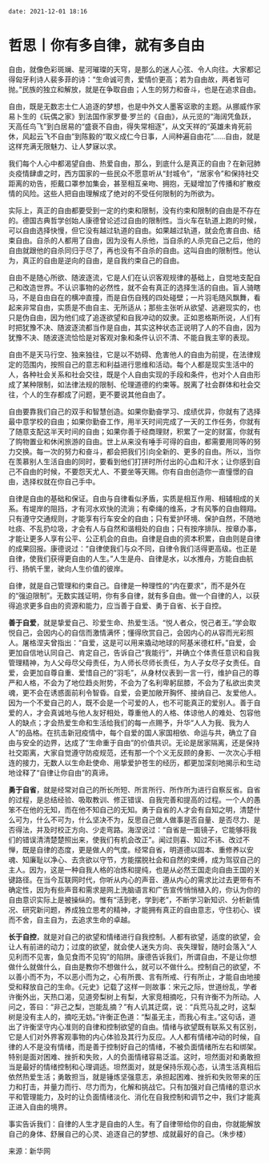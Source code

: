 ```
date: 2021-12-01 18:16
```


# 哲思丨你有多自律，就有多自由

自由，就像色彩斑斓、星河璀璨的天穹，是那么的迷人心弦、令人向往。大家都记得匈牙利诗人裴多菲的诗：“生命诚可贵，爱情价更高；若为自由故，两者皆可抛。”民族的独立和解放，就是在争取自由；人生的努力和奋斗，也是在追求自由。

自由，既是无数志士仁人追逐的梦想，也是中外文人墨客讴歌的主题。从挪威作家易卜生的《玩偶之家》到法国作家罗曼·罗兰的《自由》，从元览的“海阔凭鱼跃，天高任鸟飞”到白居易的“盛衰不自由，得失常相逐”，从文天祥的“英雄未肯死前休，风起云飞不自由”到陈毅的“取义成仁今日事，人间种遍自由花”……自由，就是这样充满无限魅力、让人梦寐以求。

我们每个人心中都渴望自由、热爱自由，那么，到底什么是真正的自由？在新冠肺炎疫情肆虐之时，西方国家的一些民众不愿意听从“封城令”，“居家令”和保持社交距离的劝告，拒戴口罩参加集会，甚至相互亲吻、拥抱，无疑增加了传播和扩散疫情的风险。这些人把自由理解成了绝对的不受任何限制的为所欲为。

实际上，真正的自由都要受到一定的约束和限制，没有约束和限制的自由是不存在的。德国古典哲学创始人康德曾论述过自由的限制性。当火车在轨道上跑的时候，可以自由选择快慢，但它没有越过轨道的自由。如果越过轨道，就会危害自由、结束自由。自杀的人都用了自由，因为没有人杀他，当自杀的人杀完自己之后，他的自由就跟他的自杀同归于尽了，再也没有不自杀的自由。这叫自由的限制性。他认为，真正的自由是逆向的自由，是自我约束自己的自由。

自由不是随心所欲、随波逐流，它是人们在认识客观规律的基础上，自觉地支配自己和改造世界。不认识事物的必然性，就不会有真正的选择生活的自由。盲人骑瞎马，不是自由自在的横冲直撞，而是自伤自残的四处碰壁；一片羽毛随风飘舞，看起来非常自由，实质是不由自主、无所适从；那些主张听从欲望、逃避现实的，也只是伪自由，因为他们成了追逐欲望和自我冲动的奴隶。正如恩格斯所说，人们有时把犹豫不决、随波逐流都当作是自由，其实这种状态正说明了人的不自由，因为犹豫不决、随波逐流恰恰是对客观对象和条件认识不清、不能自我主宰的表现。

自由不是天马行空、独来独往，它是以不妨碍、危害他人的自由为前提，在法律规定的范围内，按照自己的意志和利益进行思维和活动。每个人都是现实生活中的人，各种社会关系和社会交往，既是个人自由实现的手段和条件，也对个人自由形成了某种限制，如法律法规的限制、伦理道德的约束等。脱离了社会群体和社会交往，个人的生存都成了问题，更不要说其他自由了。

自由要靠我们自己的双手和智慧创造。如果你勤奋学习、成绩优异，你就有了选择最中意学校的自由；如果你勤奋工作，用半天时间完成了一天的工作任务，你就有了随意支配这半天时间的自由；如果你善于经商理财，积累了一定的财富，你就有了购物置业和休闲旅游的自由。世上从来没有唾手可得的自由，都需要用同等的努力交换。每一次的努力和奋斗，都会把我们引向全新的、更多的自由。所以，当你在羡慕别人生活自由的同时，要看到他们打拼时所付出的心血和汗水；让你感到自己不自由的时候，不要怨天尤人、不要坐等天赐。你有自由创造你一直憧憬的自由，选择权就在你自己手中。

自律是自由的基础和保证。自由与自律看似矛盾，实质是相互作用、相辅相成的关系。有堤岸的阻挡，才有河水欢快的流淌；有牵绳的维系，才有风筝的自由翱翔。只有遵守交通规则，才能享有行车安全的自由；只有爱护环境、保护自然，不随地吐痰、不乱扔垃圾，才会有人与自然和谐相处的自由；只有按序排队、按章办事，才能让更多人享有公平、公正机会的自由。自律是自由的资本积累，自由则是自律的成果回报。康德说过：“自律使我们与众不同，自律令我们活得更高级。也正是自律，使我们获得更自由的人生。”人生是舟、自律是水，以水推舟，方能自由航行、扬帆千里，驶向人生价值的彼岸。

自律，就是自己管理和约束自己。自律是一种理性的“内在要求”，而不是外在的“强迫限制”。无数实践证明，你有多自律，就有多自由。做一个自律的人，以获得追求更多自由的资源和能力，应当善于自爱、勇于自省、长于自控。

**善于自爱**，就是挚爱自己、珍爱生命、热爱生活。“悦人者众，悦己者王。”学会取悦自己，会因内心的自信而激情满怀；懂得欣赏自己，会因内心的从容而光彩照人。屠格涅夫曾指出：“自爱，这是可以用来撬动地球的阿基米德杠杆。”自爱，会更加自信地认同自己、肯定自己，告诉自己“我能行”，并确立个体责任意识和自我管理精神，为人父母尽父母责任，为人师长尽师长责任，为人子女尽子女责任。自爱，会更加自尊自重、爱惜自己的“羽毛”，从身材仪表到一言一行，维护自己的尊严和人格，不会为了地位趋炎附势，不会为了名利卑躬屈膝，不会为了私欲出卖灵魂，更不会在诱惑面前利令智昏。自爱，会更加敞开胸怀、接纳自己、友爱他人。因为一个不爱自己的人，既不会是一个可爱的人，也不可能真正的爱别人。善于自爱的人，才会真诚地与他人友好相处，尊重他人的人格、体谅他人的难处、包容他人的缺点；才会热爱生命和生活给我们的每一点赐予，升华“人人为我、我为人人”的品格。在抗击新冠疫情中，每个自爱的国人家国相依、命运与共，确立了自由与安全的边界，达成了“生命重于自由”的价值共识。无论是居家隔离，还是保持社交距离，大家自觉遵守防疫规范，还有那一个个义无反顾的身影、一次次心手相连的接力，无数人以生命赴使命、用挚爱护苍生的经历，都更加深刻地揭示和生动地诠释了“自律让你自由”的真谛。

**勇于自省**，就是经常对自己的所长所短、所言所行、所作所为进行自察反省。自省的过程，是总结经验、吸取教训、修正错误、自我完善和提高的过程。一个人的愚笨不在他的无知，而在他不知自己的无知。勇于自省的人才会有自知之明，清楚什么可为，什么不可为，什么坚决不为，反思自己做人做事是否自量、是否尽力、是否得法，并及时校正方向、少走弯路。海涅说过：“自省是一面镜子，它能够将我们的错误清清楚楚照出来，使我们有机会改正”。闻过则喜、知过不讳、改过不惮，既是自律的态度，更是做人的气度。经常自省，明道德以固本、重修养以安魂、知廉耻以净心、去贪欲以守节，方能摆脱社会和自然的束缚，成为驾驭自己的主人。因为，这是一种自我人格的冶炼和提纯，也是从必然王国走向自由王国的关键路径。在当今互联网时代，你听从内心的声音、遵从内心的需求比过去更带有不确定性，因为有些声音和需求是网上洗脑语言和广告宣传悄悄植入的，你认为你的自由意识实际上是被操纵的。惟有“活到老，学到老”，不断学习新知识、分析新情况、研究新问题，养成独立思考的精神，才能拥有真正的自由意志，守住初心、锲而不舍，自主自为，去追求生命的卓越。

**长于自控**，就是对自己的欲望和情绪进行自我控制。人都有欲望，适度的欲望，会让人有前进的动力；过度的欲望，就会使人迷失方向、丧失理智，随时会落入“人见利而不见害，鱼见食而不见钩”的陷阱。康德告诉我们，所谓自由，不是让你想做什么就做什么，自由是教你不想做什么，就可以不做什么。控制自己的欲望，不以善小而不为，不以恶小而为之，心有所畏、言有所戒、行有所止，才能自由地接受和释放自己的生命。《元史》记载了这样一则故事：宋元之际，世道纷乱，学者许衡外出，天热口渴，见道旁梨树上有梨，大家竞相摘吃，只有许衡不为所动。人问之，答曰：“非己之梨，岂能乱摘？”有人讥其迂腐，说：“兵荒马乱之时，这梨树是没有主人的，摘吃无妨。”许衡正色道：“梨虽无主，而我心有主。”这句话，道出了许衡坚守内心准则的自律和控制欲望的自由。情绪与欲望既有联系又有区别，它是人们对外界客观事物的内心体验及其行为反应。人人都有情绪冲动的时候，自律的人不是没有情绪，而是善于控制好自己的情绪，不被负面情绪所左右和绑架。特别是面对困难、挫折和失败，人的负面情绪容易泛滥。这时，坦然面对和勇敢担当是最好的情绪控制和心理调适。坦然面对，就是保持乐观心态，认清生活真相后依然热爱生活；勇敢担当，就是锤炼坚强意志，承担起困难、挫折和失败带来的压力和打击，并量力而行、尽力而为，化解和挑战它。只有加强对自己情绪的意识水平和管理能力，及时的让负面情绪淡化、消化在自我控制和调节之中，我们才能真正进入自由的境界。

事实告诉我们：自律的人生才是自由的人生。有了自律带给你的自由，你就能解放自己的身体、舒展自己的心灵、追逐自己的梦想、成就最好的自己。（朱步楼）

来源：新华网

